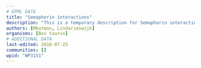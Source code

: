 ```yaml
---
# GPML DATA
title: "Semaphorin interactions"
description: "This is a temporary description for Semaphorin interactions"
authors: [Mkutmon, Lindarieswijk]
organisms: [Bos taurus]
# ADDITIONAL DATA
last-edited: 2016-07-25
communities: []
wpid: "WP3151"
---
```


